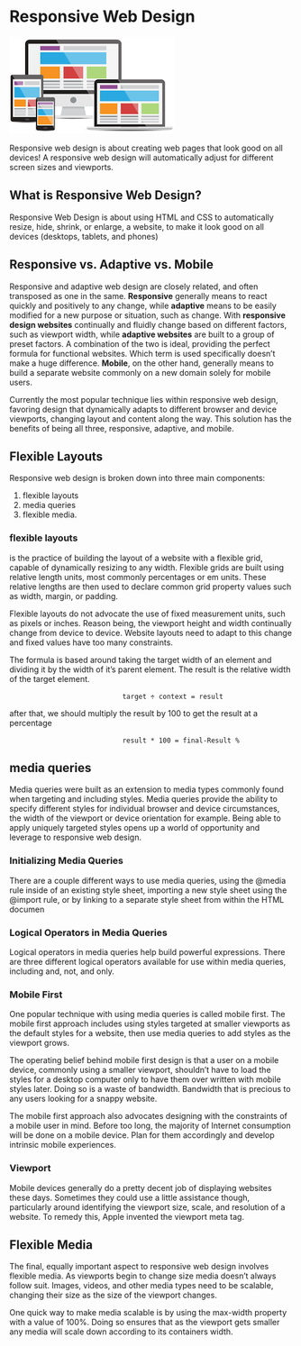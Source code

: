 # Responsive Web Design

![GitHub Logo](img01/r2.png)

Responsive web design is about creating web pages that look good on all devices!
A responsive web design will automatically adjust for different screen sizes and viewports.

## What is Responsive Web Design?

Responsive Web Design is about using HTML and CSS to automatically resize, hide, shrink, or enlarge, a website, to make it look good on all devices (desktops, tablets, and phones)

## Responsive vs. Adaptive vs. Mobile

Responsive and adaptive web design are closely related, and often transposed as one in the same.
**Responsive** generally means to react quickly and positively to any change, while **adaptive** means to be easily modified for a new purpose or situation, such as change. With **responsive design websites** continually and fluidly change based on different factors, such as viewport width, while **adaptive websites** are built to a group of preset factors.
A combination of the two is ideal, providing the perfect formula for functional websites. Which term is used specifically doesn’t make a huge difference.
**Mobile**, on the other hand, generally means to build a separate website commonly on a new domain solely for mobile users.

Currently the most popular technique lies within responsive web design, favoring design that dynamically adapts to different browser and device viewports, changing layout and content along the way. This solution has the benefits of being all three, responsive, adaptive, and mobile.

## Flexible Layouts

Responsive web design is broken down into three main components:

1. flexible layouts
2. media queries
3. flexible media.

### flexible layouts

is the practice of building the layout of a website with a flexible grid, capable of dynamically resizing to any width.
Flexible grids are built using relative length units, most commonly percentages or em units. These relative lengths are then used to declare common grid property values such as width, margin, or padding.

Flexible layouts do not advocate the use of fixed measurement units, such as pixels or inches. Reason being, the viewport height and width continually change from device to device. Website layouts need to adapt to this change and fixed values have too many constraints.

The formula is based around taking the target width of an element and dividing it by the width of it’s parent element. The result is the relative width of the target element.

                                target ÷ context = result

after that, we should multiply the result by 100 to get the result at a percentage

                                result * 100 = final-Result %

## media queries

Media queries were built as an extension to media types commonly found when targeting and including styles.
Media queries provide the ability to specify different styles for individual browser and device circumstances, the width of the viewport or device orientation for example.
Being able to apply uniquely targeted styles opens up a world of opportunity and leverage to responsive web design.

### Initializing Media Queries

There are a couple different ways to use media queries, using the @media rule inside of an existing style sheet, importing a new style sheet using the @import rule, or by linking to a separate style sheet from within the HTML documen

### Logical Operators in Media Queries

Logical operators in media queries help build powerful expressions.
There are three different logical operators available for use within media queries, including and, not, and only.

### Mobile First

One popular technique with using media queries is called mobile first. The mobile first approach includes using styles targeted at smaller viewports as the default styles for a website, then use media queries to add styles as the viewport grows.

The operating belief behind mobile first design is that a user on a mobile device, commonly using a smaller viewport, shouldn’t have to load the styles for a desktop computer only to have them over written with mobile styles later. Doing so is a waste of bandwidth. Bandwidth that is precious to any users looking for a snappy website.

The mobile first approach also advocates designing with the constraints of a mobile user in mind. Before too long, the majority of Internet consumption will be done on a mobile device. Plan for them accordingly and develop intrinsic mobile experiences.

### Viewport

Mobile devices generally do a pretty decent job of displaying websites these days. Sometimes they could use a little assistance though, particularly around identifying the viewport size, scale, and resolution of a website. To remedy this, Apple invented the viewport meta tag.

## Flexible Media

The final, equally important aspect to responsive web design involves flexible media. As viewports begin to change size media doesn’t always follow suit. Images, videos, and other media types need to be scalable, changing their size as the size of the viewport changes.

One quick way to make media scalable is by using the max-width property with a value of 100%. Doing so ensures that as the viewport gets smaller any media will scale down according to its containers width.